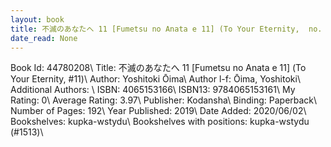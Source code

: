 ```yaml
---
layout: book
title: 不滅のあなたへ 11 [Fumetsu no Anata e 11] (To Your Eternity,  no. 11)
date_read: None
---
```


Book Id: 44780208\ 
Title: 不滅のあなたへ 11 [Fumetsu no Anata e 11] (To Your Eternity, #11)\ 
Author: Yoshitoki Ōima\ 
Author l-f: Ōima, Yoshitoki\ 
Additional Authors: \ 
ISBN: 4065153166\ 
ISBN13: 9784065153161\ 
My Rating: 0\ 
Average Rating: 3.97\ 
Publisher: Kodansha\ 
Binding: Paperback\ 
Number of Pages: 192\ 
Year Published: 2019\ 
Date Added: 2020/06/02\ 
Bookshelves: kupka-wstydu\ 
Bookshelves with positions: kupka-wstydu (#1513)\ 

